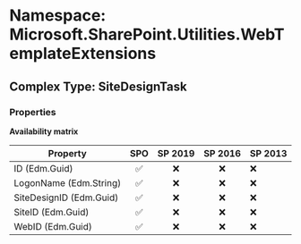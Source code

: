 # Namespace: Microsoft.SharePoint.Utilities.WebTemplateExtensions

## Complex Type: SiteDesignTask

### Properties

**Availability matrix**

Property | SPO | SP 2019 | SP 2016 | SP 2013
----------|:---:|:-------:|:-------:|:-------
ID (Edm.Guid) | ✅ | ❌ | ❌ | ❌
LogonName (Edm.String) | ✅ | ❌ | ❌ | ❌
SiteDesignID (Edm.Guid) | ✅ | ❌ | ❌ | ❌
SiteID (Edm.Guid) | ✅ | ❌ | ❌ | ❌
WebID (Edm.Guid) | ✅ | ❌ | ❌ | ❌
